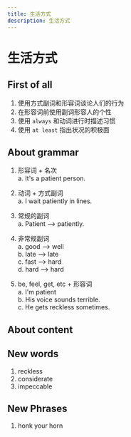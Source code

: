 ```yaml
---
title: 生活方式
description: 生活方式
---
```


# 生活方式

## First of all

1. 使用方式副词和形容词谈论人们的行为  
2. 在形容词前使用副词形容人的个性
3. 使用 `always` 和动词进行时描述习惯
4. 使用 `at least` 指出状况的积极面

## About grammar

1. 形容词 + 名次  
    a. It's a patient person.

2. 动词 + 方式副词  
    a. I wait patiently in lines.

3. 常规的副词  
    a. Patient --> patiently.

4. 非常规副词  
    a. good --> well  
    b. late --> late  
    c. fast --> hard  
    d. hard --> hard  

5. be, feel, get, etc + 形容词  
    a. I'm patient  
    b. His voice sounds terrible.  
    c. He gets reckless sometimes.  

## About content

## New words

1. reckless  
2. considerate  
3. impeccable  

## New Phrases

1. honk your horn  
